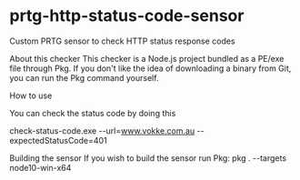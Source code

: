 # prtg-http-status-code-sensor
Custom PRTG sensor to check HTTP status response codes

About this checker
This checker is a Node.js project bundled as a PE/exe file through Pkg. If you don't like the idea of downloading a binary from Git, you can run the Pkg command yourself.

How to use

You can check the status code by doing this

check-status-code.exe --url=www.vokke.com.au --expectedStatusCode=401

Building the sensor
If you wish to build the sensor run Pkg:
pkg . --targets node10-win-x64
